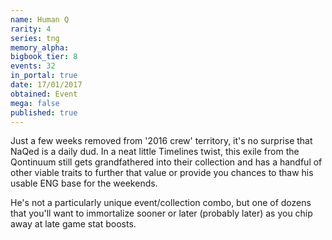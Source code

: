 ```yaml
---
name: Human Q
rarity: 4
series: tng
memory_alpha:
bigbook_tier: 8
events: 32
in_portal: true
date: 17/01/2017
obtained: Event
mega: false
published: true
---
```


Just a few weeks removed from '2016 crew' territory, it's no surprise that NaQed is a daily dud. In a neat little Timelines twist, this exile from the Qontinuum still gets grandfathered into their collection and has a handful of other viable traits to further that value or provide you chances to thaw his usable ENG base for the weekends.

He's not a particularly unique event/collection combo, but one of dozens that you'll want to immortalize sooner or later (probably later) as you chip away at late game stat boosts.
